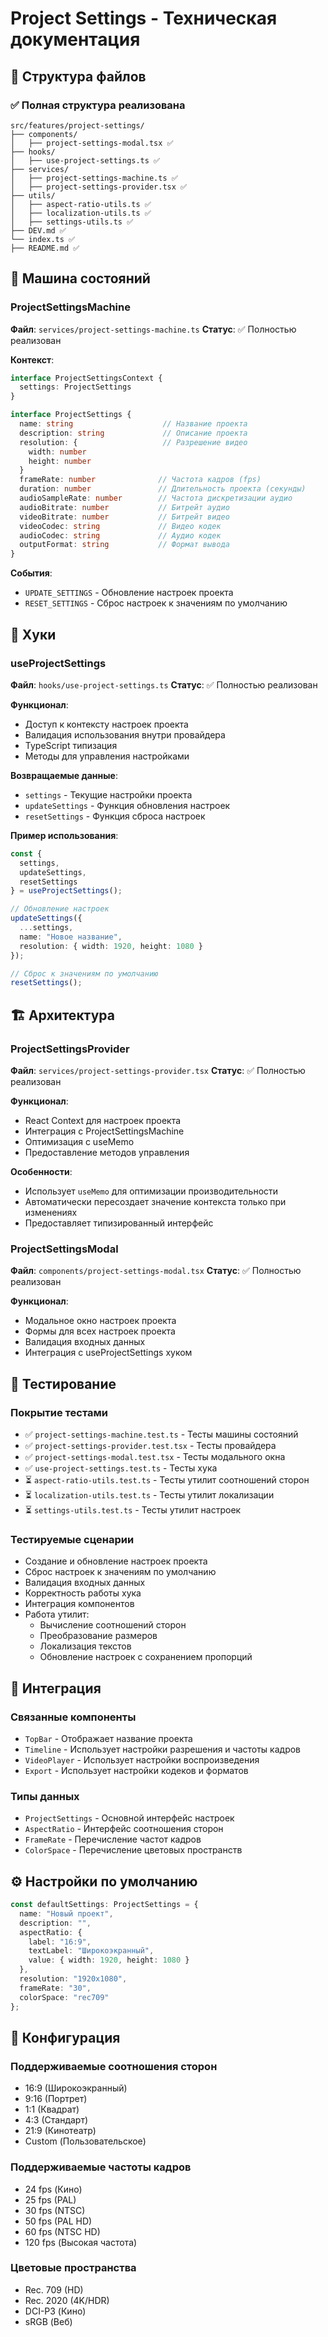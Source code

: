 # Project Settings - Техническая документация

## 📁 Структура файлов

### ✅ Полная структура реализована
```
src/features/project-settings/
├── components/
│   ├── project-settings-modal.tsx ✅
├── hooks/
│   ├── use-project-settings.ts ✅
├── services/
│   ├── project-settings-machine.ts ✅
│   ├── project-settings-provider.tsx ✅
├── utils/
│   ├── aspect-ratio-utils.ts ✅
│   ├── localization-utils.ts ✅
│   ├── settings-utils.ts ✅
├── DEV.md ✅
└── index.ts ✅
├── README.md ✅
```

## 🔧 Машина состояний

### ProjectSettingsMachine
**Файл**: `services/project-settings-machine.ts`
**Статус**: ✅ Полностью реализован

**Контекст**:
```typescript
interface ProjectSettingsContext {
  settings: ProjectSettings
}

interface ProjectSettings {
  name: string                    // Название проекта
  description: string             // Описание проекта
  resolution: {                   // Разрешение видео
    width: number
    height: number
  }
  frameRate: number              // Частота кадров (fps)
  duration: number               // Длительность проекта (секунды)
  audioSampleRate: number        // Частота дискретизации аудио
  audioBitrate: number           // Битрейт аудио
  videoBitrate: number           // Битрейт видео
  videoCodec: string             // Видео кодек
  audioCodec: string             // Аудио кодек
  outputFormat: string           // Формат вывода
}
```

**События**:
- `UPDATE_SETTINGS` - Обновление настроек проекта
- `RESET_SETTINGS` - Сброс настроек к значениям по умолчанию

## 🎣 Хуки

### useProjectSettings
**Файл**: `hooks/use-project-settings.ts`
**Статус**: ✅ Полностью реализован

**Функционал**:
- Доступ к контексту настроек проекта
- Валидация использования внутри провайдера
- TypeScript типизация
- Методы для управления настройками

**Возвращаемые данные**:
- `settings` - Текущие настройки проекта
- `updateSettings` - Функция обновления настроек
- `resetSettings` - Функция сброса настроек

**Пример использования**:
```typescript
const {
  settings,
  updateSettings,
  resetSettings
} = useProjectSettings();

// Обновление настроек
updateSettings({
  ...settings,
  name: "Новое название",
  resolution: { width: 1920, height: 1080 }
});

// Сброс к значениям по умолчанию
resetSettings();
```

## 🏗️ Архитектура

### ProjectSettingsProvider
**Файл**: `services/project-settings-provider.tsx`
**Статус**: ✅ Полностью реализован

**Функционал**:
- React Context для настроек проекта
- Интеграция с ProjectSettingsMachine
- Оптимизация с useMemo
- Предоставление методов управления

**Особенности**:
- Использует `useMemo` для оптимизации производительности
- Автоматически пересоздает значение контекста только при изменениях
- Предоставляет типизированный интерфейс

### ProjectSettingsModal
**Файл**: `components/project-settings-modal.tsx`
**Статус**: ✅ Полностью реализован

**Функционал**:
- Модальное окно настроек проекта
- Формы для всех настроек проекта
- Валидация входных данных
- Интеграция с useProjectSettings хуком

## 🧪 Тестирование

### Покрытие тестами
- ✅ `project-settings-machine.test.ts` - Тесты машины состояний
- ✅ `project-settings-provider.test.tsx` - Тесты провайдера
- ✅ `project-settings-modal.test.tsx` - Тесты модального окна
- ✅ `use-project-settings.test.ts` - Тесты хука
- ⏳ `aspect-ratio-utils.test.ts` - Тесты утилит соотношений сторон
- ⏳ `localization-utils.test.ts` - Тесты утилит локализации
- ⏳ `settings-utils.test.ts` - Тесты утилит настроек

### Тестируемые сценарии
- Создание и обновление настроек проекта
- Сброс настроек к значениям по умолчанию
- Валидация входных данных
- Корректность работы хука
- Интеграция компонентов
- Работа утилит:
  - Вычисление соотношений сторон
  - Преобразование размеров
  - Локализация текстов
  - Обновление настроек с сохранением пропорций

## 🔗 Интеграция

### Связанные компоненты
- `TopBar` - Отображает название проекта
- `Timeline` - Использует настройки разрешения и частоты кадров
- `VideoPlayer` - Использует настройки воспроизведения
- `Export` - Использует настройки кодеков и форматов

### Типы данных
- `ProjectSettings` - Основной интерфейс настроек
- `AspectRatio` - Интерфейс соотношения сторон
- `FrameRate` - Перечисление частот кадров
- `ColorSpace` - Перечисление цветовых пространств

## ⚙️ Настройки по умолчанию

```typescript
const defaultSettings: ProjectSettings = {
  name: "Новый проект",
  description: "",
  aspectRatio: {
    label: "16:9",
    textLabel: "Широкоэкранный",
    value: { width: 1920, height: 1080 }
  },
  resolution: "1920x1080",
  frameRate: "30",
  colorSpace: "rec709"
};
```

## 🔧 Конфигурация

### Поддерживаемые соотношения сторон
- 16:9 (Широкоэкранный)
- 9:16 (Портрет)
- 1:1 (Квадрат)
- 4:3 (Стандарт)
- 21:9 (Кинотеатр)
- Custom (Пользовательское)

### Поддерживаемые частоты кадров
- 24 fps (Кино)
- 25 fps (PAL)
- 30 fps (NTSC)
- 50 fps (PAL HD)
- 60 fps (NTSC HD)
- 120 fps (Высокая частота)

### Цветовые пространства
- Rec. 709 (HD)
- Rec. 2020 (4K/HDR)
- DCI-P3 (Кино)
- sRGB (Веб)

